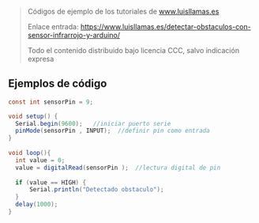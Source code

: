 > Códigos de ejemplo de los tutoriales de www.luisllamas.es
>
> Enlace entrada: https://www.luisllamas.es/detectar-obstaculos-con-sensor-infrarrojo-y-arduino/
>
> Todo el contenido distribuido bajo licencia CCC, salvo indicación expresa

## Ejemplos de código
```csharp
const int sensorPin = 9;

void setup() {
  Serial.begin(9600);   //iniciar puerto serie
  pinMode(sensorPin , INPUT);  //definir pin como entrada
}
 
void loop(){
  int value = 0;
  value = digitalRead(sensorPin );  //lectura digital de pin
 
  if (value == HIGH) {
      Serial.println("Detectado obstaculo");
  }
  delay(1000);
}
```


